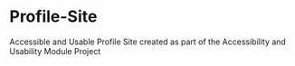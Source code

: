 # Profile-Site
Accessible and Usable Profile Site created as part of the Accessibility and Usability Module Project
